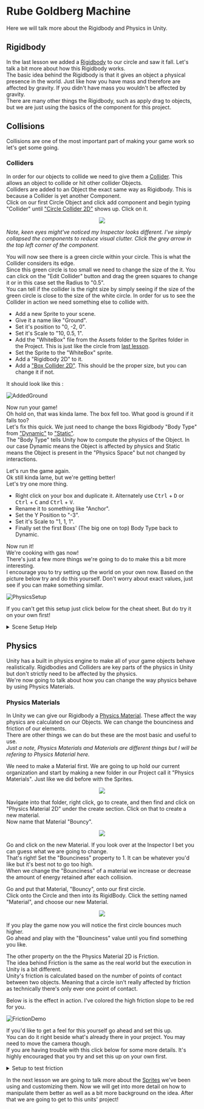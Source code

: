 # Rube Goldberg Machine

Here we will talk more about the Rigidbody and Physics in Unity.

## Rigidbody

In the last lesson we added a [Rigidbody](https://docs.unity3d.com/Manual/class-Rigidbody2D.html) to our circle and saw it fall. Let's talk a bit more about how this Rigidbody works.\
The basic idea behind the Rigidbody is that it gives an object a physical presence in the world. Just like how you have mass and therefore are affected by gravity. If you didn't have mass you wouldn't be affected by gravity.\
There are many other things the Rigidbody, such as apply drag to objects, but we are just using the basics of the component for this project.

## Collisions

Collisions are one of the most important part of making your game work so let's get some going.

### Colliders

In order for our objects to collide we need to give them a [Collider](https://docs.unity3d.com/Manual/Collider2D.html). This allows an object to collide or hit other collider Objects.\
Colliders are added to an Object the exact same way as Rigidbody. This is because a Collider is yet another Component.\
Click on our first Circle Object and click add component and begin typing "Collider" until ["Circle Collider 2D"](https://docs.unity3d.com/Manual/class-CircleCollider2D.html) shows up. Click on it.

<p align="center">
	<img src="Images/CircleCollider.JPG">
</p>

*Note, keen eyes might've noticed my Inspector looks different. I've simply collapsed the components to reduce visual clutter. Click the grey arrow in the top left corner of the component.*	

You will now see there is a green circle within your circle. This is what the Collider considers its edge.\
Since this green circle is too small we need to change the size of the it. You can click on the "Edit Collider" button and drag the green squares to change it or in this case set the Radius to "0.5".\
You can tell if the collider is the right size by simply seeing if the size of the green circle is close to the size of the white circle.
In order for us to see the Collider in action we need something else to collide with. 

* Add a new Sprite to your scene.
* Give it a name like "Ground". 
* Set it's position to "0, -2, 0".
* Set it's Scale to "10, 0.5, 1".
* Add the "WhiteBox" file from the Assets folder to the Sprites folder in the Project. This is just like the circle from [last lesson](./2%20GameObjects.md).
* Set the Sprite to the "WhiteBox" sprite.
* Add a "Rigidbody 2D" to it.
* Add a ["Box Collider 2D"](https://docs.unity3d.com/Manual/class-BoxCollider2D.html). This should be the proper size, but you can change it if not.

It should look like this :

![AddedGround](Images/AddedGround.JPG)

Now run your game!\
Oh hold on, that was kinda lame. The box fell too. What good is ground if it falls too?\
Let's fix this quick. We just need to change the boxs Rigidbody "Body Type" from ["Dynamic"](https://docs.unity3d.com/Manual/class-Rigidbody2D.html) to ["Static"](https://docs.unity3d.com/Manual/class-Rigidbody2D.html).\
The "Body Type" tells Unity how to compute the physics of the Object. In our case Dynamic means the Object is affected by physics and Static means the Object is present in the "Physics Space" but not changed by interactions.

Let's run the game again.\
Ok still kinda lame, but we're getting better!\
Let's try one more thing.

* Right click on your box and duplicate it. Alternately use <kbd>Ctrl</kbd> + <kbd>D</kbd> or <kbd>Ctrl</kbd> + <kbd>C</kbd> and <kbd>Ctrl</kbd> + <kbd>V</kbd>. 
* Rename it to something like "Anchor".
* Set the Y Position to "-3".
* Set it's Scale to "1, 1, 1".
* Finally set the first Boxs' (The big one on top) Body Type back to Dynamic.

Now run it!\
We're cooking with gas now!\
There's just a few more things we're going to do to make this a bit more interesting.\
I encourage you to try setting up the world on your own now. Based on the picture below try and do this yourself. Don't worry about exact values, just see if you can make something similar.

![PhysicsSetup](Images/PhysicsSetup.JPG)

If you can't get this setup just click below for the cheat sheet. But do try it on your own first!

<details>

<summary>Scene Setup Help</summary>
<br />

<p>

* Add a Circle Collider 2D and Rigidbody to the second circle. Just like on the first one.
* Shift the second circle a little to the left.
* Create a second Box with a Rigidbody set to Static and a box collider.
* Set that boxs Position to "-5, -4.5", the Rotations Z to "-45" and the Scale to "7, 0.5, 1".

These numbers don't need to be exact and you can change around the Scene to your liking. Feel free to play around with this. You will be able to understand this better if you do this yourself.

</p>

</details>

## Physics

Unity has a built in physics engine to make all of your game objects behave realistically. Rigidbodies and Colliders are key parts of the physics in Unity but don't strictly need to be affected by the physics.\
We're now going to talk about how you can change the way physics behave by using Physics Materials.

### Physics Materials

In Unity we can give our Rigidbody a [Physics Material](https://docs.unity3d.com/Manual/class-PhysicsMaterial2D.html). These affect the way physics are calculated on our Objects. We can change the bounciness and friction of our elements.\
There are other things we can do but these are the most basic and useful to use.\
*Just a note, Physics Materials and Materials are different things but I will be refering to Physics Material here.*

We need to make a Material first. We are going to up hold our current organization and start by making a new folder in our Project call it "Physics Materials". Just like we did before with the Sprites.

<p align="center">
	<img src="Images/Folders.JPG">
</p>

Navigate into that folder, right click, go to create, and then find and click on "Physics Material 2D" under the create section. Click on that to create a new material.\
Now name that Material "Bouncy".

<p align="center">
	<img src="Images/PhysicsMaterial.JPG">
</p>

Go and click on the new Material. If you look over at the Inspector I bet you can guess what we are going to change.\
That's right! Set the "Bounciness" property to 1. It can be whatever you'd like but it's best not to go too high.\
When we change the "Bounciness" of a material we increase or decrease the amount of energy retained after each collision.

Go and put that Material, "Bouncy", onto our first circle.\
Click onto the Circle and then into its RigidBody. Click the setting named "Material", and choose our new Material.

<p align="center">
	<img src="Images/MaterialOnBody.JPG">
</p>

If you play the game now you will notice the first circle bounces much higher.\
Go ahead and play with the "Bounciness" value until you find something you like.

The other property on the the Physics Material 2D is Friction.\
The idea behind Friction is the same as the real world but the execution in Unity is a bit different.\
Unity's friction is calculated based on the number of points of contact between two objects. Meaning that a circle isn't really affected by friction as technically there's only ever one point of contact.

Below is is the effect in action. I've colored the high friction slope to be red for you.

![FrictionDemo](https://media.giphy.com/media/L39MSN192NeEOdvlwZ/giphy.gif)

If you'd like to get a feel for this yourself go ahead and set this up.\
You can do it right beside what's already there in your project. You may need to move the camera though.\
If you are having trouble with this click below for some more details. It's highly encouraged that you try and set this up on your own first.

<details>
	
<summary>Setup to test friction</summary>
<br />

<p>

*All the numbers used here are just suggestions. Go ahead and change it up to what you want.*

First we have to make our Physics Material for friction. 
* Make a new "Physics Material 2D" in the "Physics Materials" folder and name it "HighFriction".
* Click on the Material and set the "Friction" property to "2".

Then we need to set up our ramps.

* Start by making a new sprite, set its sprite to "WhiteBox", set it's scale in the X to "5", and rotate it in the Z axis to about "20". Name it something like "FrictionRamp".
* Give the sprite a "Rigidbody 2D" and "Box Collider 2D" component. Make sure the Rigidbody is set to "Static".
* Duplicate the Ramp and move the new one out of the way of the old one. Rename the new one to "FrictionRamp2".
* Give one of the ramps the "HighFriction" material.

Then our Boxes.

* Create a new sprite and set its sprite to "WhiteBox". Name it "Box1" or similar.
* Give the sprite a "Rigidbody 2D" and "Box Collider 2D" component.
* Position this Box a little above one of the ramps. Duplicate it, rename it, and move it onto the other ramp.

The setup does not need to be exact. Feel free to play around with this and make this to your liking. The result should be similar when you press play.\
You'll notice the Box that is going down the high friction ramp is sticking much more.

</p>

</details>

In the next lesson we are going to talk more about the [Sprites](https://docs.unity3d.com/Manual/Sprites.html) we've been using and customizing them. Now we will get into more detail on how to manipulate them better as well as a bit more background on the idea. After that we are going to get to this units' project!
